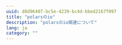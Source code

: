 ```yaml
---
uuid: d8d96407-bc5e-4239-bc4d-bbed2167f097
title: "polarsのio"
description: "polarsのio関連について"
lang: ja
category: ""
---
```



